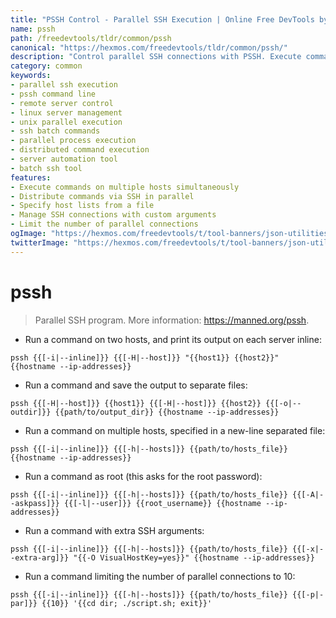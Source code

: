 ```yaml
---
title: "PSSH Control - Parallel SSH Execution | Online Free DevTools by Hexmos"
name: pssh
path: /freedevtools/tldr/common/pssh
canonical: "https://hexmos.com/freedevtools/tldr/common/pssh/"
description: "Control parallel SSH connections with PSSH. Execute commands on multiple servers simultaneously for efficient system administration. Free online tool, no registration required."
category: common
keywords:
- parallel ssh execution
- pssh command line
- remote server control
- linux server management
- unix parallel execution
- ssh batch commands
- parallel process execution
- distributed command execution
- server automation tool
- batch ssh tool
features:
- Execute commands on multiple hosts simultaneously
- Distribute commands via SSH in parallel
- Specify host lists from a file
- Manage SSH connections with custom arguments
- Limit the number of parallel connections
ogImage: "https://hexmos.com/freedevtools/t/tool-banners/json-utilities-banner.png"
twitterImage: "https://hexmos.com/freedevtools/t/tool-banners/json-utilities-banner.png"
---
```


# pssh

> Parallel SSH program.
> More information: <https://manned.org/pssh>.

- Run a command on two hosts, and print its output on each server inline:

`pssh {{[-i|--inline]}} {{[-H|--host]}} "{{host1}} {{host2}}" {{hostname --ip-addresses}}`

- Run a command and save the output to separate files:

`pssh {{[-H|--host]}} {{host1}} {{[-H|--host]}} {{host2}} {{[-o|--outdir]}} {{path/to/output_dir}} {{hostname --ip-addresses}}`

- Run a command on multiple hosts, specified in a new-line separated file:

`pssh {{[-i|--inline]}} {{[-h|--hosts]}} {{path/to/hosts_file}} {{hostname --ip-addresses}}`

- Run a command as root (this asks for the root password):

`pssh {{[-i|--inline]}} {{[-h|--hosts]}} {{path/to/hosts_file}} {{[-A|--askpass]}} {{[-l|--user]}} {{root_username}} {{hostname --ip-addresses}}`

- Run a command with extra SSH arguments:

`pssh {{[-i|--inline]}} {{[-h|--hosts]}} {{path/to/hosts_file}} {{[-x|--extra-arg]}} "{{-O VisualHostKey=yes}}" {{hostname --ip-addresses}}`

- Run a command limiting the number of parallel connections to 10:

`pssh {{[-i|--inline]}} {{[-h|--hosts]}} {{path/to/hosts_file}} {{[-p|-par]}} {{10}} '{{cd dir; ./script.sh; exit}}'`
